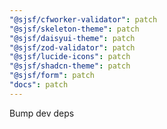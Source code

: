 ```yaml
---
"@sjsf/cfworker-validator": patch
"@sjsf/skeleton-theme": patch
"@sjsf/daisyui-theme": patch
"@sjsf/zod-validator": patch
"@sjsf/lucide-icons": patch
"@sjsf/shadcn-theme": patch
"@sjsf/form": patch
"docs": patch
---
```


Bump dev deps
